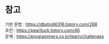 # 참고

기본 문법 : https://dbstndi6316.tistory.com/268  
조인 : https://pearlluck.tistory.com/46  
문제 : https://programmers.co.kr/learn/challenges  